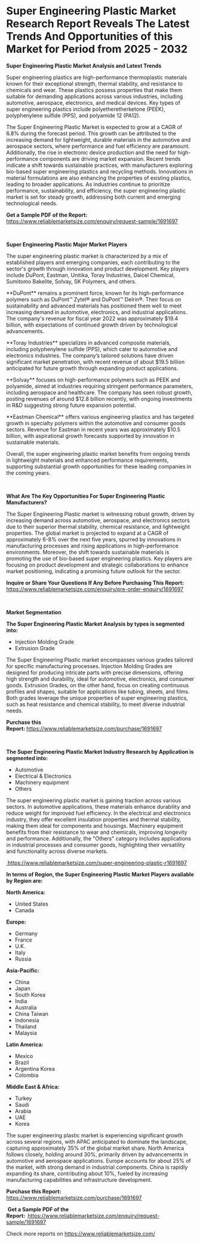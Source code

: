 <p><h1>Super Engineering Plastic Market Research Report Reveals The Latest Trends And Opportunities of this Market for Period from 2025 - 2032</h1></p><p><strong>Super Engineering Plastic Market Analysis and Latest Trends</strong></p>
<p><p>Super engineering plastics are high-performance thermoplastic materials known for their exceptional strength, thermal stability, and resistance to chemicals and wear. These plastics possess properties that make them suitable for demanding applications across various industries, including automotive, aerospace, electronics, and medical devices. Key types of super engineering plastics include polyetheretherketone (PEEK), polyphenylene sulfide (PPS), and polyamide 12 (PA12).</p><p>The Super Engineering Plastic Market is expected to grow at a CAGR of 6.8% during the forecast period. This growth can be attributed to the increasing demand for lightweight, durable materials in the automotive and aerospace sectors, where performance and fuel efficiency are paramount. Additionally, the rise in electronic device production and the need for high-performance components are driving market expansion. Recent trends indicate a shift towards sustainable practices, with manufacturers exploring bio-based super engineering plastics and recycling methods. Innovations in material formulations are also enhancing the properties of existing plastics, leading to broader applications. As industries continue to prioritize performance, sustainability, and efficiency, the super engineering plastic market is set for steady growth, addressing both current and emerging technological needs.</p></p>
<p><strong>Get a Sample PDF of the Report:&nbsp;</strong> <a href="https://www.reliablemarketsize.com/enquiry/request-sample/1691697?utm_campaign=2200&utm_medium=2&utm_source=Github&utm_content=ia&utm_term=30012025&utm_id=super-engineering-plastic">https://www.reliablemarketsize.com/enquiry/request-sample/1691697</a></p>
<p>&nbsp;</p>
<p><strong>Super Engineering Plastic Major Market Players</strong></p>
<p><p>The super engineering plastic market is characterized by a mix of established players and emerging companies, each contributing to the sector's growth through innovation and product development. Key players include DuPont, Eastman, Unitika, Toray Industries, Daicel Chemical, Sumitomo Bakelite, Solvay, SK Polymers, and others.</p><p>**DuPont** remains a prominent force, known for its high-performance polymers such as DuPont™ Zytel® and DuPont™ Delrin®. Their focus on sustainability and advanced materials has positioned them well to meet increasing demand in automotive, electronics, and industrial applications. The company's revenue for fiscal year 2022 was approximately $19.4 billion, with expectations of continued growth driven by technological advancements.</p><p>**Toray Industries** specializes in advanced composite materials, including polyphenylene sulfide (PPS), which cater to automotive and electronics industries. The company’s tailored solutions have driven significant market penetration, with recent revenue of about $19.5 billion anticipated for future growth through expanding product applications.</p><p>**Solvay** focuses on high-performance polymers such as PEEK and polyamide, aimed at industries requiring stringent performance parameters, including aerospace and healthcare. The company has seen robust growth, posting revenues of around $12.8 billion recently, with ongoing investments in R&D suggesting strong future expansion potential.</p><p>**Eastman Chemical** offers various engineering plastics and has targeted growth in specialty polymers within the automotive and consumer goods sectors. Revenue for Eastman in recent years was approximately $10.5 billion, with aspirational growth forecasts supported by innovation in sustainable materials.</p><p>Overall, the super engineering plastic market benefits from ongoing trends in lightweight materials and enhanced performance requirements, supporting substantial growth opportunities for these leading companies in the coming years.</p></p>
<p>&nbsp;</p>
<p><strong>What Are The Key Opportunities For Super Engineering Plastic Manufacturers?</strong></p>
<p><p>The Super Engineering Plastic market is witnessing robust growth, driven by increasing demand across automotive, aerospace, and electronics sectors due to their superior thermal stability, chemical resistance, and lightweight properties. The global market is projected to expand at a CAGR of approximately 6-8% over the next five years, spurred by innovations in manufacturing processes and rising applications in high-performance environments. Moreover, the shift towards sustainable materials is promoting the use of bio-based super engineering plastics. Key players are focusing on product development and strategic collaborations to enhance market positioning, indicating a promising future outlook for the sector.</p></p>
<p><strong>Inquire or Share Your Questions If Any Before Purchasing This Report:</strong> <a href="https://www.reliablemarketsize.com/enquiry/pre-order-enquiry/1691697?utm_campaign=2200&utm_medium=2&utm_source=Github&utm_content=ia&utm_term=30012025&utm_id=super-engineering-plastic">https://www.reliablemarketsize.com/enquiry/pre-order-enquiry/1691697</a></p>
<p>&nbsp;</p>
<p><strong>Market Segmentation</strong></p>
<p><strong>The Super Engineering Plastic Market Analysis by types is segmented into:</strong></p>
<p><ul><li>Injection Molding Grade</li><li>Extrusion Grade</li></ul></p>
<p><p>The Super Engineering Plastic market encompasses various grades tailored for specific manufacturing processes. Injection Molding Grades are designed for producing intricate parts with precise dimensions, offering high strength and durability, ideal for automotive, electronics, and consumer goods. Extrusion Grades, on the other hand, focus on creating continuous profiles and shapes, suitable for applications like tubing, sheets, and films. Both grades leverage the unique properties of super engineering plastics, such as heat resistance and chemical stability, to meet diverse industrial needs.</p></p>
<p><strong>Purchase this Report:&nbsp;</strong><a href="https://www.reliablemarketsize.com/purchase/1691697?utm_campaign=2200&utm_medium=2&utm_source=Github&utm_content=ia&utm_term=30012025&utm_id=super-engineering-plastic">https://www.reliablemarketsize.com/purchase/1691697</a></p>
<p>&nbsp;</p>
<p><strong>The Super Engineering Plastic Market Industry Research by Application is segmented into:</strong></p>
<p><ul><li>Automotive</li><li>Electrical & Electronics</li><li>Machinery equipment</li><li>Others</li></ul></p>
<p><p>The super engineering plastic market is gaining traction across various sectors. In automotive applications, these materials enhance durability and reduce weight for improved fuel efficiency. In the electrical and electronics industry, they offer excellent insulation properties and thermal stability, making them ideal for components and housings. Machinery equipment benefits from their resistance to wear and chemicals, improving longevity and performance. Additionally, the "Others" category includes applications in industrial processes and consumer goods, highlighting their versatility and functionality across diverse markets.</p></p>
<p><a href="https://www.reliablemarketsize.com/super-engineering-plastic-r1691697?utm_campaign=2200&utm_medium=2&utm_source=Github&utm_content=ia&utm_term=30012025&utm_id=super-engineering-plastic">&nbsp;https://www.reliablemarketsize.com/super-engineering-plastic-r1691697</a></p>
<p><strong>In terms of Region, the Super Engineering Plastic Market Players available by Region are:</strong></p>
<p>
    <p> <strong> North America: </strong>
        <ul>
            <li>United States</li>
            <li>Canada</li>
        </ul>
        </p> 
    <p> <strong> Europe: </strong>
        <ul>
            <li>Germany</li>
            <li>France</li>
            <li>U.K.</li>
            <li>Italy</li>
            <li>Russia</li>
        </ul>
        </p> 
    <p> <strong> Asia-Pacific: </strong>
        <ul>
            <li>China</li>
            <li>Japan</li>
            <li>South Korea</li>
            <li>India</li>
            <li>Australia</li>
            <li>China Taiwan</li>
            <li>Indonesia</li>
            <li>Thailand</li>
            <li>Malaysia</li>
        </ul>
        </p> 
    <p> <strong> Latin America: </strong>
        <ul>
            <li>Mexico</li>
            <li>Brazil</li>
            <li>Argentina Korea</li>
            <li>Colombia</li>
        </ul>
        </p> 
    <p> <strong> Middle East & Africa: </strong>
        <ul>
            <li>Turkey</li>
            <li>Saudi</li>
            <li>Arabia</li>
            <li>UAE</li>
            <li>Korea</li>
        </ul>
    </p>
    </p>
<p><p>The super engineering plastic market is experiencing significant growth across several regions, with APAC anticipated to dominate the landscape, capturing approximately 35% of the global market share. North America follows closely, holding around 30%, primarily driven by advancements in automotive and aerospace applications. Europe accounts for about 25% of the market, with strong demand in industrial components. China is rapidly expanding its share, contributing about 10%, fueled by increasing manufacturing capabilities and infrastructure development.</p></p>
<p><strong>Purchase this Report: </strong><a href="https://www.reliablemarketsize.com/purchase/1691697?utm_campaign=2200&utm_medium=2&utm_source=Github&utm_content=ia&utm_term=30012025&utm_id=super-engineering-plastic">https://www.reliablemarketsize.com/purchase/1691697</a></p>
<p>&nbsp;<strong>Get a Sample PDF of the Report:&nbsp;&nbsp;</strong><a href="https://www.reliablemarketsize.com/enquiry/request-sample/1691697?utm_campaign=2200&utm_medium=2&utm_source=Github&utm_content=ia&utm_term=30012025&utm_id=super-engineering-plastic">https://www.reliablemarketsize.com/enquiry/request-sample/1691697</a></p>
<p><strong></strong></p>
<p>Check more reports on <a href="https://www.reliablemarketsize.com/?utm_campaign=2200&utm_medium=2&utm_source=Github&utm_content=ia&utm_term=30012025&utm_id=super-engineering-plastic">https://www.reliablemarketsize.com/</a></p>